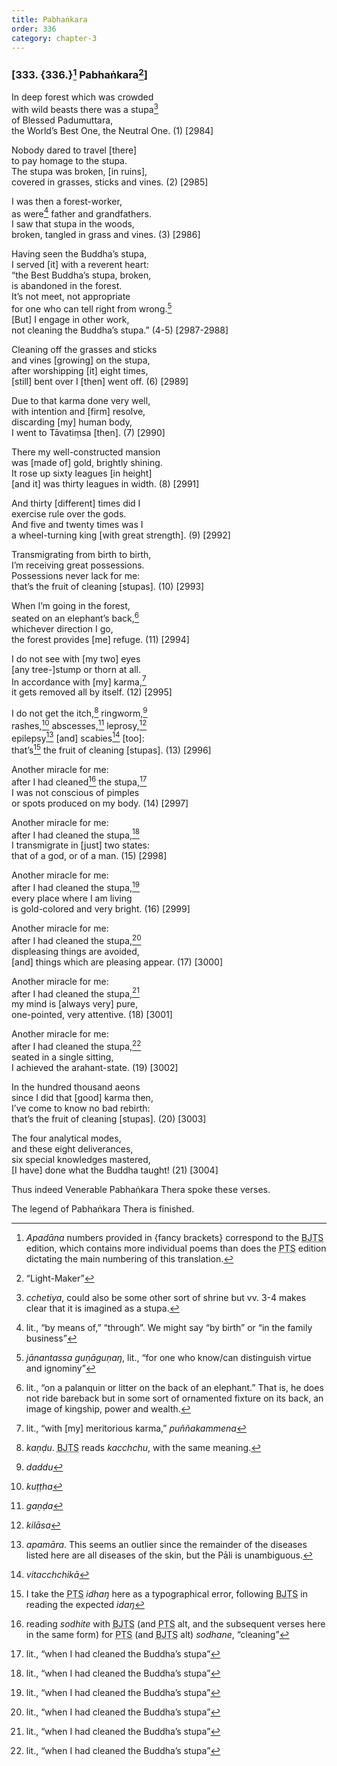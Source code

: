 ```yaml
---
title: Pabhaṅkara
order: 336
category: chapter-3
---
```


### \[333. {336.}[^1] Pabhaṅkara[^2]\]

In deep forest which was crowded  
with wild beasts there was a stupa[^3]  
of Blessed Padumuttara,  
the World’s Best One, the Neutral One. (1) \[2984\]

Nobody dared to travel \[there\]  
to pay homage to the stupa.  
The stupa was broken, \[in ruins\],  
covered in grasses, sticks and vines. (2) \[2985\]

I was then a forest-worker,  
as were[^4] father and grandfathers.  
I saw that stupa in the woods,  
broken, tangled in grass and vines. (3) \[2986\]

Having seen the Buddha’s stupa,  
I served \[it\] with a reverent heart:  
“the Best Buddha’s stupa, broken,  
is abandoned in the forest.  
It’s not meet, not appropriate  
for one who can tell right from wrong.[^5]  
\[But\] I engage in other work,  
not cleaning the Buddha’s stupa.” (4-5) \[2987-2988\]

Cleaning off the grasses and sticks  
and vines \[growing\] on the stupa,  
after worshipping \[it\] eight times,  
\[still\] bent over I \[then\] went off. (6) \[2989\]

Due to that karma done very well,  
with intention and \[firm\] resolve,  
discarding \[my\] human body,  
I went to Tāvatiṃsa \[then\]. (7) \[2990\]

There my well-constructed mansion  
was \[made of\] gold, brightly shining.  
It rose up sixty leagues \[in height\]  
\[and it\] was thirty leagues in width. (8) \[2991\]

And thirty \[different\] times did I  
exercise rule over the gods.  
And five and twenty times was I  
a wheel-turning king \[with great strength\]. (9) \[2992\]

Transmigrating from birth to birth,  
I’m receiving great possessions.  
Possessions never lack for me:  
that’s the fruit of cleaning \[stupas\]. (10) \[2993\]

When I’m going in the forest,  
seated on an elephant’s back,[^6]  
whichever direction I go,  
the forest provides \[me\] refuge. (11) \[2994\]

I do not see with \[my two\] eyes  
\[any tree-\]stump or thorn at all.  
In accordance with \[my\] karma,[^7]  
it gets removed all by itself. (12) \[2995\]

I do not get the itch,[^8] ringworm,[^9]  
rashes,[^10] abscesses,[^11] leprosy,[^12]  
epilepsy[^13] \[and\] scabies[^14] \[too\]:  
that’s[^15] the fruit of cleaning \[stupas\]. (13) \[2996\]

Another miracle for me:  
after I had cleaned[^16] the stupa,[^17]  
I was not conscious of pimples  
or spots produced on my body. (14) \[2997\]

Another miracle for me:  
after I had cleaned the stupa,[^18]  
I transmigrate in \[just\] two states:  
that of a god, or of a man. (15) \[2998\]

Another miracle for me:  
after I had cleaned the stupa,[^19]  
every place where I am living  
is gold-colored and very bright. (16) \[2999\]

Another miracle for me:  
after I had cleaned the stupa,[^20]  
displeasing things are avoided,  
\[and\] things which are pleasing appear. (17) \[3000\]

Another miracle for me:  
after I had cleaned the stupa,[^21]  
my mind is \[always very\] pure,  
one-pointed, very attentive. (18) \[3001\]

Another miracle for me:  
after I had cleaned the stupa,[^22]  
seated in a single sitting,  
I achieved the arahant-state. (19) \[3002\]

In the hundred thousand aeons  
since I did that \[good\] karma then,  
I’ve come to know no bad rebirth:  
that’s the fruit of cleaning \[stupas\]. (20) \[3003\]

The four analytical modes,  
and these eight deliverances,  
six special knowledges mastered,  
\[I have\] done what the Buddha taught! (21) \[3004\]

Thus indeed Venerable Pabhaṅkara Thera spoke these verses.

The legend of Pabhaṅkara Thera is finished.

[^1]: *Apadāna* numbers provided in {fancy brackets} correspond to the <abbr title="Buddha Jayanthi Tripitaka Series">BJTS</abbr> edition, which contains more individual poems than does the <abbr title="Pali Text Society">PTS</abbr> edition dictating the main numbering of this translation.

[^2]: “Light-Maker”

[^3]: *<span class="diacritics" data-state="on">c</span><span class="no-diacritics" data-state="off">ch</span>etiya*, could also be some other sort of shrine but vv. 3-4 makes clear that it is imagined as a stupa.

[^4]: lit., “by means of,” “through”. We might say “by birth” or “in the family business”

[^5]: *jānantassa guṇāguṇaŋ*, lit., “for one who know/can distinguish virtue and ignominy”

[^6]: lit., “on a palanquin or litter on the back of an elephant.” That is, he does not ride bareback but in some sort of ornamented fixture on its back, an image of kingship, power and wealth.

[^7]: lit., “with \[my\] meritorious karma,” *puññakammena*

[^8]: *kaṇḍu*. <abbr title="Buddha Jayanthi Tripitaka Series">BJTS</abbr> reads *ka<span class="diacritics" data-state="on">c</span><span class="no-diacritics" data-state="off">ch</span>chu*, with the same meaning.

[^9]: *daddu*

[^10]: *kuṭṭha*

[^11]: *gaṇḍa*

[^12]: *kilāsa*

[^13]: *apamāra*. This seems an outlier since the remainder of the diseases listed here are all diseases of the skin, but the Pāli is unambiguous.

[^14]: *vita<span class="diacritics" data-state="on">c</span><span class="no-diacritics" data-state="off">ch</span>chikā*

[^15]: I take the <abbr title="Pali Text Society">PTS</abbr> *idhaŋ* here as a typographical error, following <abbr title="Buddha Jayanthi Tripitaka Series">BJTS</abbr> in reading the expected *idaŋ*

[^16]: reading *sodhite* with <abbr title="Buddha Jayanthi Tripitaka Series">BJTS</abbr> (and <abbr title="Pali Text Society">PTS</abbr> alt, and the subsequent verses here in the same form) for <abbr title="Pali Text Society">PTS</abbr> (and <abbr title="Buddha Jayanthi Tripitaka Series">BJTS</abbr> alt) *sodhane*, “cleaning”

[^17]: lit., “when I had cleaned the Buddha’s stupa”

[^18]: lit., “when I had cleaned the Buddha’s stupa”

[^19]: lit., “when I had cleaned the Buddha’s stupa”

[^20]: lit., “when I had cleaned the Buddha’s stupa”

[^21]: lit., “when I had cleaned the Buddha’s stupa”

[^22]: lit., “when I had cleaned the Buddha’s stupa”
